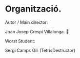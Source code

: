# Organització.

Autor / Main director:

Joan Josep Crespí Villalonga. 👀

Worst Student:

Sergi Camps Gili (TetrisDestructor)
